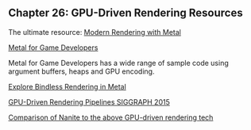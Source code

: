 ##  Chapter 26: GPU-Driven Rendering Resources

The ultimate resource:
[Modern Rendering with Metal](https://developer.apple.com/videos/play/wwdc2019/601/)

[Metal for Game Developers](https://developer.apple.com/videos/play/wwdc2018/607/)

Metal for Game Developers has a wide range of sample code using argument buffers, heaps and GPU encoding.

[Explore Bindless Rendering in Metal](https://developer.apple.com/videos/play/wwdc2021/10286/)

[GPU-Driven Rendering Pipelines SIGGRAPH 2015](https://advances.realtimerendering.com/s2015/aaltonenhaar_siggraph2015_combined_final_footer_220dpi.pdf)

[Comparison of Nanite to the above GPU-driven rendering tech](https://twitter.com/sebaaltonen/status/1402951008830070790)
